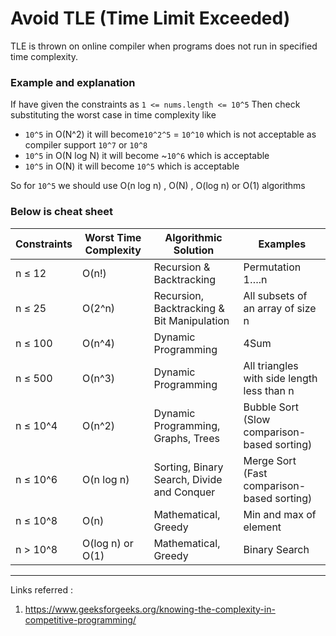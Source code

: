 # Avoid TLE (Time Limit Exceeded)

TLE is thrown on online compiler when programs does not run in specified time complexity.

### Example and explanation

If have given the constraints as
        `1 <= nums.length <= 10^5`
Then check substituting the worst case in time complexity like


- `10^5` in O(N^2) it will become`10^2^5` = `10^10` which is not acceptable as compiler support `10^7` or `10^8`
- `10^5` in O(N log N) it will become ~`10^6` which is acceptable
- `10^5` in O(N) it will become `10^5` which is acceptable 

So for  `10^5` we should use O(n log n) , O(N) , O(log n) or O(1) algorithms



### Below is cheat sheet

| Constraints | Worst Time Complexity | Algorithmic Solution                       | Examples                                    |
|-------------|-----------------------|--------------------------------------------|---------------------------------------------|
| n ≤ 12      | O(n!)                 | Recursion & Backtracking                   | Permutation 1….n                            |
| n ≤ 25      | O(2^n)                | Recursion, Backtracking & Bit Manipulation | All subsets of an array of size n           |
| n ≤ 100     | O(n^4)                | Dynamic Programming                        | 4Sum                                        |
| n ≤ 500     | O(n^3)                | Dynamic Programming                        | All triangles with side length less than n  |
| n ≤ 10^4    | O(n^2)                | Dynamic Programming, Graphs, Trees         | Bubble Sort (Slow comparison-based sorting) |
| n ≤ 10^6    | O(n log n)            | Sorting, Binary Search, Divide and Conquer | Merge Sort (Fast comparison-based sorting)  |
| n ≤ 10^8    | O(n)                  | Mathematical, Greedy                       | Min and max of element                      |
| n > 10^8    | O(log n) or O(1)      | Mathematical, Greedy                       | Binary Search                               |


---

Links referred :

1. https://www.geeksforgeeks.org/knowing-the-complexity-in-competitive-programming/
